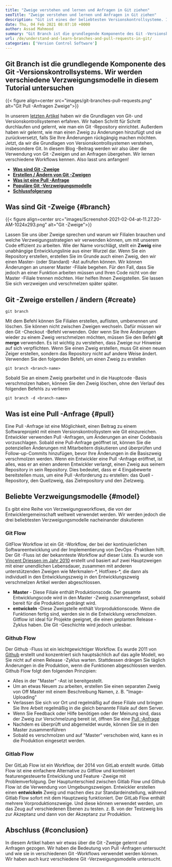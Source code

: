 ```yaml
---
title: "Zweige verstehen und lernen und Anfragen in Git ziehen" 
seoTitle: "Zweige verstehen und lernen und Anfragen in Git ziehen" 
description: "Git ist eines der beliebtesten Versionskontrollsysteme. In dieser Articl versteht wir, wie man Git -Zweige verwendet und Anfragen zieht." 
date: Thu, 04 Feb 2021 08:07:10 +0000
author: Assad Mahmood
summary: "Git Branch ist die grundlegende Komponente des Git -Versionskontrollsystems. Wir werden verschiedene Verzweigungsmodelle in diesem Tutorial untersuchen" 
url: /de/understand-and-learn-branches-and-pull-requests-in-git/
categories: ['Version Control Software']
---
```


## Git Branch ist die grundlegende Komponente des Git -Versionskontrollsystems. Wir werden verschiedene Verzweigungsmodelle in diesem Tutorial untersuchen

{{< figure align=center src="images/git-branches-pull-requests.png" alt="Git Pull -Anfragen Zweige">}}

In unserem [letzten Artikel][1] haben wir die Grundlagen von Git- und Versionskontrollsystemen erfahren. Wir haben Schritt für Schritt durchlaufen und gelernt, wie man ein Git -Repository einrichtet. Außerdem haben wir gelernt, wie man einen Zweig zu Änderungen hinzufügt und sie zurückversetzt, falls Sie Ihre Änderungen rückgängig machen möchten. Jetzt, da wir die Grundlagen von Versionskontrollsystemen verstehen, insbesondere Git. In diesem Blog -Beitrag werden wir also über die Verwendung von Git -Zweigen und an Anfragen übergehen. Wir lernen verschiedene Workflows kennen. Also lasst uns anfangen!
* **[Was sind Git -Zweige][2]** 
* **[Erstellen / Ändern von Git -Zweigen][3]** 
* **[Was ist eine Pull -Anfrage][4]** 
* **[Populäre Git -Verzweigungsmodelle][5]** 
* [ **Schlussfolgerung** ][6]

## Was sind Git -Zweige {#branch}


{{< figure align=center src="images/Screenshot-2021-02-04-at-11.27.20-AM-1024x293.png" alt="Git -Zweige">}}

Lassen Sie uns über Zweige sprechen und warum wir Filialen brauchen und welche Verzweigungsstrategien wir verwenden können, um mit unserem Code effizient zu arbeiten. Wie der Name vorschlägt, stellt ein **Zweig** eine unabhängige Entwicklungslinie aus einer Wurzel dar.
Wenn Sie ein Repository erstellen, erstellen Sie im Grunde auch einen Zweig, den wir einen Master- (oder Standard) -Ast aufrufen können. Wir können Änderungen an unserer Master -Filiale begehen. Für den Fall, dass Sie jedoch an einer Funktion arbeiten müssen und Ihren Code nicht von der Master -Filiale trennen möchten. Hier helfen Ihnen Zweigstellen. Sie lassen Sie sich verzweigen und verschmelzen später später.

## Git -Zweige erstellen / ändern {#create}

```
git branch
```
Mit dem Befehl können Sie Filialen erstellen, auflisten, umbenennen und löschen. Sie können nicht zwischen Zweigen wechseln. Dafür müssen wir den Git -Checkout -Befehl verwenden. Oder wenn Sie Ihre Änderungen wieder zu einem Zweig verschmelzen möchten, müssen Sie den Befehl **git merge** verwenden.
Es ist wichtig zu verstehen, dass Zweige nur Hinweise auf sich verpflichten. Wenn Sie einen Zweig erstellen, muss Git einen neuen Zeiger erstellen, sondern das Repository nicht auf andere Weise ändert.
Verwenden Sie den folgenden Befehl, um einen Zweig zu erstellen
```
git branch <branch-name>
```
Sobald Sie an einem Zweig gearbeitet und in die Hauptcode -Basis verschmolzen haben, können Sie den Zweig löschen, ohne den Verlauf des folgenden Befehls zu verlieren
```
git branch -d <branch-name>
```

## Was ist eine Pull -Anfrage {#pull}

Eine Pull -Anfrage ist eine Möglichkeit, einen Beitrag zu einem Softwareprojekt mit einem Versionskontrollsystem wie Git einzureichen. Entwickler verwenden Pull -Anfragen, um Änderungen an einer Codebasis vorzuschlagen. Sobald eine Pull-Anfrage geöffnet ist, können Sie die potenziellen Änderungen mit Mitarbeitern diskutieren und überprüfen und Follow-up-Commits hinzufügen, bevor Ihre Änderungen in die Basiszweig verschmolzen werden.
Wenn ein Entwickler eine Pull -Anfrage eröffnet, ist alles, was er an einen anderen Entwickler verlangt, einen Zweig aus seinem Repository in sein Repository. Dies bedeutet, dass er 4 Eingabewerte bereitstellen muss, um eine Pull -Anforderung zu erstellen: das Quell -Repository, den Quellzweig, das Zielrepository und den Zielzweig.

## Beliebte Verzweigungsmodelle {#model}

Es gibt eine Reihe von Verzweigungsworkflows, die von der Entwicklergemeinschaft weltweit verwendet werden. Wir werden jedoch die drei beliebtesten Verzweigungsmodelle nacheinander diskutieren

### Git Flow
GitFlow Workflow ist ein Git -Workflow, der bei der kontinuierlichen Softwareentwicklung und der Implementierung von DevOps -Praktiken hilft. Der Git -Fluss ist der bekannteste Workflow auf dieser Liste. Es wurde von [Vincent Driessen im Jahr 2010][7] erstellt und basiert auf zwei Hauptzweigen mit einer unendlichen Lebensdauer, zusammen mit anderen unterstützenden Zweigen wie Merkmalen-\*, Hotfixes-\*, die dann als individuell in den Entwicklungszweig in den Entwicklungszweig verschmelzen Artikel werden abgeschlossen.
* **Master** - Diese Filiale enthält Produktionscode. Der gesamte Entwicklungscode wird in den Master -Zweig zusammengefasst, sobald bereit für die Produktion gedrängt wird.
* **entwickeln** -Diese Zweigstelle enthält Vorproduktionscode. Wenn die Funktionen fertig sind, werden sie in die Entwicklung verschmolzen.
Gitflow ist ideal für Projekte geeignet, die einen geplanten Release -Zyklus haben. Die Git -Geschichte wird jedoch unlesbar.

### Github Flow
Der Github -Fluss ist ein leichtgewichtiger Workflow. Es wurde 2011 von [Github][8] erstellt und konzentriert sich hauptsächlich auf das agile Modell, wo Sie nicht auf einen Release -Zyklus warten. Stattdessen drängen Sie täglich Änderungen in die Produktion, wenn die Funktionen abgeschlossen werden.
Github Flow folgt den folgenden Prinzipien:
  * Alles in der "Master" -Ast ist bereitgestellt.
  * Um an etwas Neuem zu arbeiten, erstellen Sie einen separaten Zweig von Off Master mit einem Beschreibung Namen, z. B. "Image-Uploading"
  * Verlassen Sie sich vor Ort und regelmäßig auf diese Filiale und bringen Sie Ihre Arbeit regelmäßig in die gleich benannte Filiale auf dem Server.
  * Wenn Sie Feedback oder Hilfe benötigen oder der Meinung sind, dass der Zweig zur Verschmelzung bereit ist, öffnen Sie eine [Pull -Anfrage][4]
  * Nachdem es überprüft und abgemeldet wurde, können Sie sie in den Master zusammenführen
  * Sobald es verschmolzen und auf "Master" verschoben wird, kann es in die Produktion eingesetzt werden.

### Gitlab Flow
Der GitLab Flow ist ein Workflow, der 2014 von GitLab erstellt wurde. Gitlab Flow ist eine einfachere Alternative zu Gitflow und kombiniert featurengesteuerte Entwicklung und Feature -Zweige mit Problemverfolgung. Der Hauptunterschied zwischen Gitlab Flow und Github Flow ist die Verwendung von Umgebungszweigen.
Entwickler erstellen einen **entwickeln** Zweig und machen dies zur Standardeinstellung, während Gitlab Flow sofort mit dem Hauptzweig funktioniert. Der GitLab Flow enthält mehrere Vorproduktionszweige. Und diese können verwendet werden, um das Zeug auf verschiedenen Ebenen zu testen. z. B. von der Testzweig bis zur Akzeptanz und dann von der Akzeptanz zur Produktion.

## Abschluss {#conclusion}

In diesem Artikel haben wir etwas über die Git -Zweige gelernt und Anfragen gezogen. Wir haben die Bedeutung von Pull -Anfragen untersucht und wie sie in verschiedenen Git -Workflows verwendet werden können. Wir haben auch kurz verschiedene Git -Verzweigungsmodelle untersucht.



[1]: https://blog.containerize.com/2021/01/08/guide-to-version-control-and-source-code-management-using-git/
[2]: #branch
[3]: #create
[4]: #pull
[5]: #model
[6]: #conclusion
[7]: https://nvie.com/posts/a-successful-git-branching-model/
[8]: http://scottchacon.com/2011/08/31/github-flow.html
